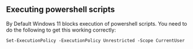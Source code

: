 ## Executing powershell scripts

By Default Windows 11 blocks execution of powershell scripts.
You need to do the following to get this working correctly:

`Set-ExecutionPolicy -ExecutionPolicy Unrestricted -Scope CurrentUser`